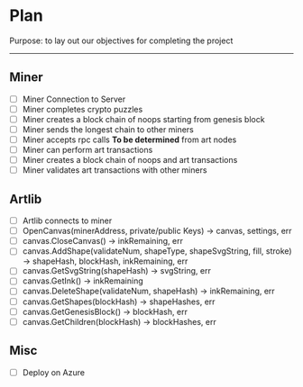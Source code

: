 # Plan

Purpose: to lay out our objectives for completing the project

-----

## Miner

- [ ] Miner Connection to Server
- [ ] Miner completes crypto puzzles
- [ ] Miner creates a block chain of noops starting from genesis block
- [ ] Miner sends the longest chain to other miners
- [ ] Miner accepts rpc calls **To be determined** from art nodes
- [ ] Miner can perform art transactions
- [ ] Miner creates a block chain of noops and art transactions
- [ ] Miner validates art transactions with other miners

## Artlib

- [ ] Artlib connects to miner
- [ ] OpenCanvas(minerAddress, private/public Keys) -> canvas, settings, err
- [ ] canvas.CloseCanvas() -> inkRemaining, err
- [ ] canvas.AddShape(validateNum, shapeType, shapeSvgString, fill, stroke) -> shapeHash, blockHash, inkRemaining, err 
- [ ] canvas.GetSvgString(shapeHash) -> svgString, err
- [ ] canvas.GetInk() -> inkRemaining
- [ ] canvas.DeleteShape(validateNum, shapeHash) -> inkRemaining, err
- [ ] canvas.GetShapes(blockHash) -> shapeHashes, err
- [ ] canvas.GetGenesisBlock() -> blockHash, err
- [ ] canvas.GetChildren(blockHash) -> blockHashes, err

## Misc

- [ ] Deploy on Azure
